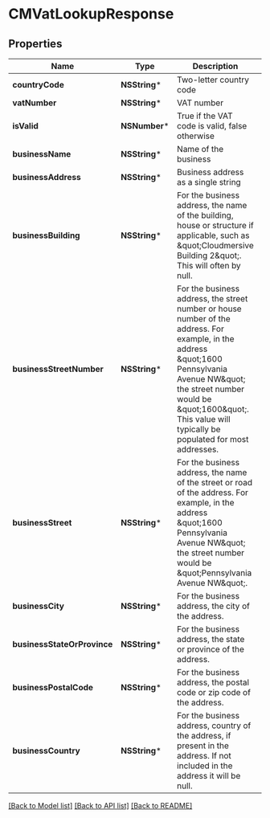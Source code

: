 # CMVatLookupResponse

## Properties
Name | Type | Description | Notes
------------ | ------------- | ------------- | -------------
**countryCode** | **NSString*** | Two-letter country code | [optional] 
**vatNumber** | **NSString*** | VAT number | [optional] 
**isValid** | **NSNumber*** | True if the VAT code is valid, false otherwise | [optional] 
**businessName** | **NSString*** | Name of the business | [optional] 
**businessAddress** | **NSString*** | Business address as a single string | [optional] 
**businessBuilding** | **NSString*** | For the business address, the name of the building, house or structure if applicable, such as \&quot;Cloudmersive Building 2\&quot;.  This will often by null. | [optional] 
**businessStreetNumber** | **NSString*** | For the business address, the street number or house number of the address.  For example, in the address \&quot;1600 Pennsylvania Avenue NW\&quot; the street number would be \&quot;1600\&quot;.  This value will typically be populated for most addresses. | [optional] 
**businessStreet** | **NSString*** | For the business address, the name of the street or road of the address.  For example, in the address \&quot;1600 Pennsylvania Avenue NW\&quot; the street number would be \&quot;Pennsylvania Avenue NW\&quot;. | [optional] 
**businessCity** | **NSString*** | For the business address, the city of the address. | [optional] 
**businessStateOrProvince** | **NSString*** | For the business address, the state or province of the address. | [optional] 
**businessPostalCode** | **NSString*** | For the business address, the postal code or zip code of the address. | [optional] 
**businessCountry** | **NSString*** | For the business address, country of the address, if present in the address.  If not included in the address it will be null. | [optional] 

[[Back to Model list]](../README.md#documentation-for-models) [[Back to API list]](../README.md#documentation-for-api-endpoints) [[Back to README]](../README.md)


